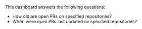 This dashboard answers the following questions:

- How old are open PRs on specified repositories?
- When were open PRs last updated on specified repositories?